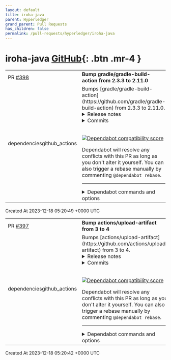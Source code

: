 ```yaml
---
layout: default
title: iroha-java
parent: Hyperledger
grand_parent: Pull Requests
has_children: false
permalink: /pull-requests/hyperledger/iroha-java
---
```


# iroha-java <span class="fs-3 right-align">[GitHub](https://github.com/hyperledger/iroha-java){: .btn .mr-4 }</span>


<div>
    <table>
        <tr>
            <td>
                PR <a href="https://github.com/hyperledger/iroha-java/pull/398" class=".btn">#398</a>
            </td>
            <td>
                <b>
                    Bump gradle/gradle-build-action from 2.3.3 to 2.11.0
                </b>
            </td>
        </tr>
        <tr>
            <td>
                <span class="chip">dependencies</span><span class="chip">github_actions</span>
            </td>
            <td>
                Bumps [gradle/gradle-build-action](https://github.com/gradle/gradle-build-action) from 2.3.3 to 2.11.0.
<details>
<summary>Release notes</summary>
<p><em>Sourced from <a href="https://github.com/gradle/gradle-build-action/releases">gradle/gradle-build-action's releases</a>.</em></p>
<blockquote>
<h2>v2.11.0</h2>
<p>In addition to a number of dependency updates, this release:</p>
<ul>
<li>Allows a custom Plugin Repository to be specified when resolving the <a href="https://plugins.gradle.org/plugin/org.gradle.github-dependency-graph-gradle-plugin">github-dependency-graph-gradle-plugin</a>. See <a href="https://github.com/gradle/gradle-build-action#using-a-custom-plugin-repository">the documentation</a> for details.</li>
<li>Brings increased resilience when failures occur collecting build results or cleaning the Gradle User Home. Such failures should no longer prevent the caching of Gradle User Home or lead to build failures.</li>
</ul>
<h3>Changelog</h3>
<ul>
<li>[NEW] Allow a custom plugin repository to be used to resolve dependency-graph plugin <a href="https://redirect.github.com/gradle/gradle-build-action/issues/933">#933</a></li>
<li>[FIX] Cache entries and Job Summary not written on cache-cleanup failure <a href="https://redirect.github.com/gradle/gradle-build-action/issues/990">#990</a> <a href="https://redirect.github.com/gradle/gradle-build-action/issues/858">#858</a></li>
<li>[FIX] Failure to write build results file should not cause overall build to fail <a href="https://redirect.github.com/gradle/gradle-build-action/issues/866">#866</a></li>
</ul>
<p><strong>Full-changelog</strong>: <a href="https://github.com/gradle/gradle-build-action/compare/v2.10.0...v2.11.0">https://github.com/gradle/gradle-build-action/compare/v2.10.0...v2.11.0</a></p>
<h2>v2.10.0</h2>
<p>This release introduces a new <code>artifact-retention-days</code> parameter, which allows a user to configure how long the generated dependency-graph artifacts are retained by GitHub Actions. Adjusting the retention period can be useful to reduce storage costs associated with these dependency-graph artifacts.</p>
<p>See <a href="https://github.com/gradle/gradle-build-action/tree/v2.10.0#reducing-storage-costs-for-saved-dependency-graph-artifacts">the documentation</a> for more details.</p>
<h3>Changelog</h3>
<ul>
<li>[NEW] Add <code>artifact-retention-days</code> configuration parameter <a href="https://redirect.github.com/gradle/gradle-build-action/issues/903">#903</a></li>
<li>[FIX] Update to <code>v1.0.0</code> of the <a href="https://plugins.gradle.org/plugin/org.gradle.github-dependency-graph-gradle-plugin">github-dependency-graph-gradle-plugin</a></li>
<li>[FIX] Update <code>@babel/traverse</code> to address <a href="https://github.com/gradle/gradle-build-action/security/dependabot/18">reported security vulnerability</a></li>
</ul>
<p><strong>Full-changelog</strong>: <a href="https://github.com/gradle/gradle-build-action/compare/v2.9.0...v2.10.0">https://github.com/gradle/gradle-build-action/compare/v2.9.0...v2.10.0</a></p>
<h2>v2.9.0</h2>
<p>The GitHub <a href="https://github.com/actions/dependency-review-action">dependency-review-action</a> helps you understand dependency changes (and the security impact of these changes) for a pull request.  This release updates the GItHub Dependency Graph support to be compatible with the <code>dependency-review-action</code>.</p>
<p>See <a href="https://github.com/gradle/gradle-build-action#integrating-the-dependency-review-action">the documentation</a> for detailed examples.</p>
<h3>Changelog</h3>
<ul>
<li>[FIX] Use correct SHA for <code>pull-request</code> events <a href="https://redirect.github.com/gradle/gradle-build-action/issues/882">#882</a></li>
<li>[FIX] Avoid generating dependency graph during cache cleanup <a href="https://redirect.github.com/gradle/gradle-build-action/issues/905">#905</a></li>
<li>[NEW] Improve warning on failure to submit dependency graph</li>
<li>[NEW] Compatibility with GitHub <code>dependency-review-action</code> <a href="https://redirect.github.com/gradle/gradle-build-action/issues/879">#879</a></li>
</ul>
<p><strong>Full-changelog</strong>: <a href="https://github.com/gradle/gradle-build-action/compare/v2.8.1...v2.9.0">https://github.com/gradle/gradle-build-action/compare/v2.8.1...v2.9.0</a></p>
<h2>v2.8.1</h2>
<p>Fixes an issue that prevented Dependency Graph submission when running on GitHub Enterprise Server.</p>
<h3>Fixes</h3>
<ul>
<li>Incorrect endpoint used to submit Dependency Graph on GitHub Enterprise <a href="https://redirect.github.com/gradle/gradle-build-action/issues/885">#885</a></li>
</ul>
<h3>Changelog</h3>
<p><a href="https://github.com/gradle/gradle-build-action/compare/v2.8.0...v2.8.1">https://github.com/gradle/gradle-build-action/compare/v2.8.0...v2.8.1</a></p>
<h2>v2.8.0</h2>
<p>The <code>v2.8.0</code> release of the <code>gradle-build-action</code> introduces an easy mechanism to connect to Gradle Enterprise, as well improved support for self-hosted GitHub Actions runners.</p>
<!-- raw HTML omitted -->
</blockquote>
<p>... (truncated)</p>
</details>
<details>
<summary>Commits</summary>
<ul>
<li><a href="https://github.com/gradle/gradle-build-action/commit/8cbcb9948b5892387aed077daf6f90e1f0ba5b27"><code>8cbcb99</code></a> Plugin repository URL is configurable</li>
<li><a href="https://github.com/gradle/gradle-build-action/commit/a71aff6a12dc717483196ae40080f41808faea40"><code>a71aff6</code></a> Handle failure in cache-cleanup</li>
<li><a href="https://github.com/gradle/gradle-build-action/commit/77699bae74fcfcf7dbe2095af457475d9cb6e9f4"><code>77699ba</code></a> Handle failure writing build-results file</li>
<li><a href="https://github.com/gradle/gradle-build-action/commit/dc5927259fdde73189c645eb5874c73b80ed8d5f"><code>dc59272</code></a> Merge branch 'dd/dependency-updates'</li>
<li><a href="https://github.com/gradle/gradle-build-action/commit/4f0075d967f5e96afd7bb359e1fd6161ad68e322"><code>4f0075d</code></a> Clarify docs for dedicated workflow</li>
<li><a href="https://github.com/gradle/gradle-build-action/commit/e1f9864a520782a0a40b9e595c69efea82417765"><code>e1f9864</code></a> Bumps the npm-dependencies group with 5 updates:</li>
<li><a href="https://github.com/gradle/gradle-build-action/commit/76d5a9b4755519a89d3dc8f7824b605c78cd7be5"><code>76d5a9b</code></a> Bump the github-actions group with 2 updates</li>
<li><a href="https://github.com/gradle/gradle-build-action/commit/39d8c6d06e2a0574353b820fe0958a4168fa8a5f"><code>39d8c6d</code></a> Bump from Gradle 8.4 to Gradle 8.5</li>
<li><a href="https://github.com/gradle/gradle-build-action/commit/0280eb7de5ad3fb0deb50017b8ce842980b4789a"><code>0280eb7</code></a> docs: upload build reports even when build failed</li>
<li><a href="https://github.com/gradle/gradle-build-action/commit/87a9a15658c426a54dd469d4fc7dc1a73ca9d4a6"><code>87a9a15</code></a> Use 1.0.0 release of dependency graph plugin</li>
<li>Additional commits viewable in <a href="https://github.com/gradle/gradle-build-action/compare/v2.3.3...v2.11.0">compare view</a></li>
</ul>
</details>
<br />


[![Dependabot compatibility score](https://dependabot-badges.githubapp.com/badges/compatibility_score?dependency-name=gradle/gradle-build-action&package-manager=github_actions&previous-version=2.3.3&new-version=2.11.0)](https://docs.github.com/en/github/managing-security-vulnerabilities/about-dependabot-security-updates#about-compatibility-scores)

Dependabot will resolve any conflicts with this PR as long as you don't alter it yourself. You can also trigger a rebase manually by commenting `@dependabot rebase`.

[//]: # (dependabot-automerge-start)
[//]: # (dependabot-automerge-end)

---

<details>
<summary>Dependabot commands and options</summary>
<br />

You can trigger Dependabot actions by commenting on this PR:
- `@dependabot rebase` will rebase this PR
- `@dependabot recreate` will recreate this PR, overwriting any edits that have been made to it
- `@dependabot merge` will merge this PR after your CI passes on it
- `@dependabot squash and merge` will squash and merge this PR after your CI passes on it
- `@dependabot cancel merge` will cancel a previously requested merge and block automerging
- `@dependabot reopen` will reopen this PR if it is closed
- `@dependabot close` will close this PR and stop Dependabot recreating it. You can achieve the same result by closing it manually
- `@dependabot show <dependency name> ignore conditions` will show all of the ignore conditions of the specified dependency
- `@dependabot ignore this major version` will close this PR and stop Dependabot creating any more for this major version (unless you reopen the PR or upgrade to it yourself)
- `@dependabot ignore this minor version` will close this PR and stop Dependabot creating any more for this minor version (unless you reopen the PR or upgrade to it yourself)
- `@dependabot ignore this dependency` will close this PR and stop Dependabot creating any more for this dependency (unless you reopen the PR or upgrade to it yourself)


</details>
            </td>
        </tr>
    </table>
    <div class="right-align">
        Created At 2023-12-18 05:20:49 +0000 UTC
    </div>
</div>

<div>
    <table>
        <tr>
            <td>
                PR <a href="https://github.com/hyperledger/iroha-java/pull/397" class=".btn">#397</a>
            </td>
            <td>
                <b>
                    Bump actions/upload-artifact from 3 to 4
                </b>
            </td>
        </tr>
        <tr>
            <td>
                <span class="chip">dependencies</span><span class="chip">github_actions</span>
            </td>
            <td>
                Bumps [actions/upload-artifact](https://github.com/actions/upload-artifact) from 3 to 4.
<details>
<summary>Release notes</summary>
<p><em>Sourced from <a href="https://github.com/actions/upload-artifact/releases">actions/upload-artifact's releases</a>.</em></p>
<blockquote>
<h2>v4.0.0</h2>
<h2>What's Changed</h2>
<p>The release of upload-artifact@v4 and download-artifact@v4 are major changes to the backend architecture of Artifacts. They have numerous performance and behavioral improvements.</p>
<p>For more information, see the <a href="https://github.com/actions/toolkit/tree/main/packages/artifact"><code>@​actions/artifact</code></a> documentation.</p>
<h2>New Contributors</h2>
<ul>
<li><a href="https://github.com/vmjoseph"><code>@​vmjoseph</code></a> made their first contribution in <a href="https://redirect.github.com/actions/upload-artifact/pull/464">actions/upload-artifact#464</a></li>
</ul>
<p><strong>Full Changelog</strong>: <a href="https://github.com/actions/upload-artifact/compare/v3...v4.0.0">https://github.com/actions/upload-artifact/compare/v3...v4.0.0</a></p>
<h2>v3.1.3</h2>
<h2>What's Changed</h2>
<ul>
<li>chore(github): remove trailing whitespaces by <a href="https://github.com/ljmf00"><code>@​ljmf00</code></a> in <a href="https://redirect.github.com/actions/upload-artifact/pull/313">actions/upload-artifact#313</a></li>
<li>Bump <code>@​actions/artifact</code> version to v1.1.2 by <a href="https://github.com/bethanyj28"><code>@​bethanyj28</code></a> in <a href="https://redirect.github.com/actions/upload-artifact/pull/436">actions/upload-artifact#436</a></li>
</ul>
<p><strong>Full Changelog</strong>: <a href="https://github.com/actions/upload-artifact/compare/v3...v3.1.3">https://github.com/actions/upload-artifact/compare/v3...v3.1.3</a></p>
<h2>v3.1.2</h2>
<ul>
<li>Update all <code>@actions/*</code> NPM packages to their latest versions- <a href="https://redirect.github.com/actions/upload-artifact/issues/374">#374</a></li>
<li>Update all dev dependencies to their most recent versions - <a href="https://redirect.github.com/actions/upload-artifact/issues/375">#375</a></li>
</ul>
<h2>v3.1.1</h2>
<ul>
<li>Update actions/core package to latest version to remove <code>set-output</code> deprecation warning <a href="https://redirect.github.com/actions/upload-artifact/issues/351">#351</a></li>
</ul>
<h2>v3.1.0</h2>
<h2>What's Changed</h2>
<ul>
<li>Bump <code>@​actions/artifact</code> to v1.1.0 (<a href="https://redirect.github.com/actions/upload-artifact/pull/327">actions/upload-artifact#327</a>)
<ul>
<li>Adds checksum headers on artifact upload (<a href="https://redirect.github.com/actions/toolkit/pull/1095">actions/toolkit#1095</a>) (<a href="https://redirect.github.com/actions/toolkit/pull/1063">actions/toolkit#1063</a>)</li>
</ul>
</li>
</ul>
</blockquote>
</details>
<details>
<summary>Commits</summary>
<ul>
<li><a href="https://github.com/actions/upload-artifact/commit/c7d193f32edcb7bfad88892161225aeda64e9392"><code>c7d193f</code></a> Merge pull request <a href="https://redirect.github.com/actions/upload-artifact/issues/466">#466</a> from actions/v4-beta</li>
<li><a href="https://github.com/actions/upload-artifact/commit/13131bb095770b4070a7477c3cd2d96e1c16d9f4"><code>13131bb</code></a> licensed cache</li>
<li><a href="https://github.com/actions/upload-artifact/commit/4a6c273b9834f66a1d05c170dc3f80f9cdb9def1"><code>4a6c273</code></a> Merge branch 'main' into v4-beta</li>
<li><a href="https://github.com/actions/upload-artifact/commit/f391bb91a3d3118aeca171c365bb319ece276b37"><code>f391bb9</code></a> Merge pull request <a href="https://redirect.github.com/actions/upload-artifact/issues/465">#465</a> from actions/robherley/v4-documentation</li>
<li><a href="https://github.com/actions/upload-artifact/commit/9653d03c4b74c32144e02dae644fea70e079d4b3"><code>9653d03</code></a> Apply suggestions from code review</li>
<li><a href="https://github.com/actions/upload-artifact/commit/875b63076402f25ef9d52c294c86ba4f97810575"><code>875b630</code></a> add limitations section</li>
<li><a href="https://github.com/actions/upload-artifact/commit/ecb21463e93740a6be75c3116242169bfdbcb15a"><code>ecb2146</code></a> add compression example</li>
<li><a href="https://github.com/actions/upload-artifact/commit/5e7604f84a055838f64ed68bb9904751523081ae"><code>5e7604f</code></a> trim some repeated info</li>
<li><a href="https://github.com/actions/upload-artifact/commit/d6437d07581fe318a364512e6cf6b1dca6b4f92c"><code>d6437d0</code></a> naming</li>
<li><a href="https://github.com/actions/upload-artifact/commit/1b561557037b4957d7d184e9aac02bec86c771eb"><code>1b56155</code></a> s/v4-beta/v4/g</li>
<li>Additional commits viewable in <a href="https://github.com/actions/upload-artifact/compare/v3...v4">compare view</a></li>
</ul>
</details>
<br />


[![Dependabot compatibility score](https://dependabot-badges.githubapp.com/badges/compatibility_score?dependency-name=actions/upload-artifact&package-manager=github_actions&previous-version=3&new-version=4)](https://docs.github.com/en/github/managing-security-vulnerabilities/about-dependabot-security-updates#about-compatibility-scores)

Dependabot will resolve any conflicts with this PR as long as you don't alter it yourself. You can also trigger a rebase manually by commenting `@dependabot rebase`.

[//]: # (dependabot-automerge-start)
[//]: # (dependabot-automerge-end)

---

<details>
<summary>Dependabot commands and options</summary>
<br />

You can trigger Dependabot actions by commenting on this PR:
- `@dependabot rebase` will rebase this PR
- `@dependabot recreate` will recreate this PR, overwriting any edits that have been made to it
- `@dependabot merge` will merge this PR after your CI passes on it
- `@dependabot squash and merge` will squash and merge this PR after your CI passes on it
- `@dependabot cancel merge` will cancel a previously requested merge and block automerging
- `@dependabot reopen` will reopen this PR if it is closed
- `@dependabot close` will close this PR and stop Dependabot recreating it. You can achieve the same result by closing it manually
- `@dependabot show <dependency name> ignore conditions` will show all of the ignore conditions of the specified dependency
- `@dependabot ignore this major version` will close this PR and stop Dependabot creating any more for this major version (unless you reopen the PR or upgrade to it yourself)
- `@dependabot ignore this minor version` will close this PR and stop Dependabot creating any more for this minor version (unless you reopen the PR or upgrade to it yourself)
- `@dependabot ignore this dependency` will close this PR and stop Dependabot creating any more for this dependency (unless you reopen the PR or upgrade to it yourself)


</details>
            </td>
        </tr>
    </table>
    <div class="right-align">
        Created At 2023-12-18 05:20:42 +0000 UTC
    </div>
</div>

